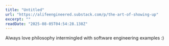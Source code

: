 ```yaml
---
title: "Untitled"
url: "https://alifeengineered.substack.com/p/the-art-of-showing-up"
excerpt: ""
readDate: "2025-08-05T04:54:28.138Z"
---
```


Always love philosophy intermingled with software engineering examples :)
